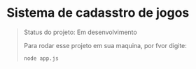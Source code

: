<h1>Sistema de cadasstro de jogos</h1>

> Status do projeto: Em desenvolvimento
>
> Para rodar esse projeto em sua maquina, por fvor digite:
>
> ```
>node app.js
> ```
>
> 
